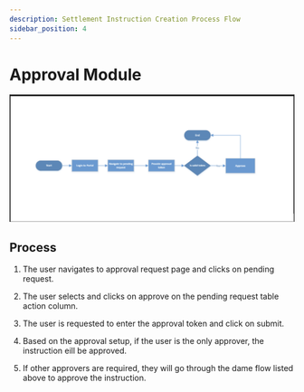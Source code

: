 ```yaml
---
description: Settlement Instruction Creation Process Flow 
sidebar_position: 4
---
```


# Approval Module

![approval flow](./img/approval.png)

## Process

1. The user navigates to approval request page and clicks on pending request.

2. The user selects and clicks on approve on the pending request table action column.

3. The user is requested to enter the approval token and click on submit.

4. Based on the approval setup, if the user is the only approver, the instruction eill be approved.

5. If other approvers are required, they will go through the dame flow listed above to approve the instruction.

